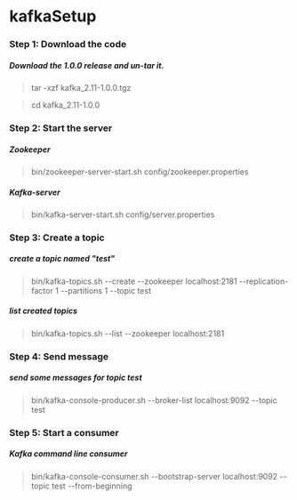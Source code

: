 # kafkaSetup

### Step 1: Download the code
 ##### Download the 1.0.0 release and un-tar it.
 > tar -xzf kafka_2.11-1.0.0.tgz
 
 > cd kafka_2.11-1.0.0
 
### Step 2: Start the server
  ##### Zookeeper
  > bin/zookeeper-server-start.sh config/zookeeper.properties
  ##### Kafka-server
  > bin/kafka-server-start.sh config/server.properties
  
### Step 3: Create a topic
 ##### create a topic named "test"
 > bin/kafka-topics.sh --create --zookeeper localhost:2181 --replication-factor 1 --partitions 1 --topic test
 ##### list created  topics
 > bin/kafka-topics.sh --list --zookeeper localhost:2181
### Step 4: Send message
 ##### send some messages for topic test
 > bin/kafka-console-producer.sh --broker-list localhost:9092 --topic test
### Step 5: Start a consumer
 ##### Kafka command line consumer
 > bin/kafka-console-consumer.sh --bootstrap-server localhost:9092 --topic test --from-beginning


  
